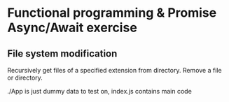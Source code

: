 # Functional programming & Promise Async/Await exercise

## File system modification

Recursively get files of a specified extension from directory.
Remove a file or directory.

./App is just dummy data to test on, index.js contains main code
